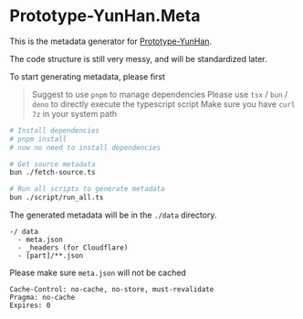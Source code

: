 # Prototype-YunHan.Meta

This is the metadata generator for [Prototype-YunHan](https://github.com/SharpDotNUT/Prototype-YunHan).

The code structure is still very messy, and will be standardized later.

To start generating metadata, please first

> Suggest to use `pnpm` to manage dependencies
> Please use `tsx` / `bun` / `deno` to directly execute the typescript script
> Make sure you have `curl` `7z` in your system path

```bash
# Install dependencies
# pnpm install
# now no need to install dependencies

# Get source metadata
bun ./fetch-source.ts

# Run all scripts to generate metadata
bun ./script/run_all.ts
```

The generated metadata will be in the `./data` directory.

```
-/ data
  - meta.json
  - _headers (for Cloudflare)
  - [part]/**.json
```

Please make sure `meta.json` will not be cached

```http
Cache-Control: no-cache, no-store, must-revalidate
Pragma: no-cache
Expires: 0
```
